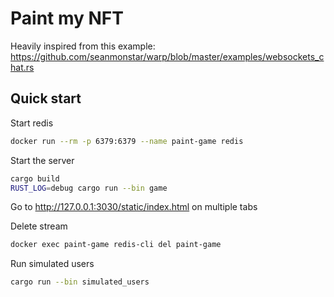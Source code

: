 # Paint my NFT

Heavily inspired from this example: https://github.com/seanmonstar/warp/blob/master/examples/websockets_chat.rs

## Quick start

Start redis
```bash
docker run --rm -p 6379:6379 --name paint-game redis
```

Start the server
```bash
cargo build
RUST_LOG=debug cargo run --bin game
```

Go to http://127.0.0.1:3030/static/index.html on multiple tabs

Delete stream
```bash
docker exec paint-game redis-cli del paint-game
```

Run simulated users
```bash
cargo run --bin simulated_users
```
